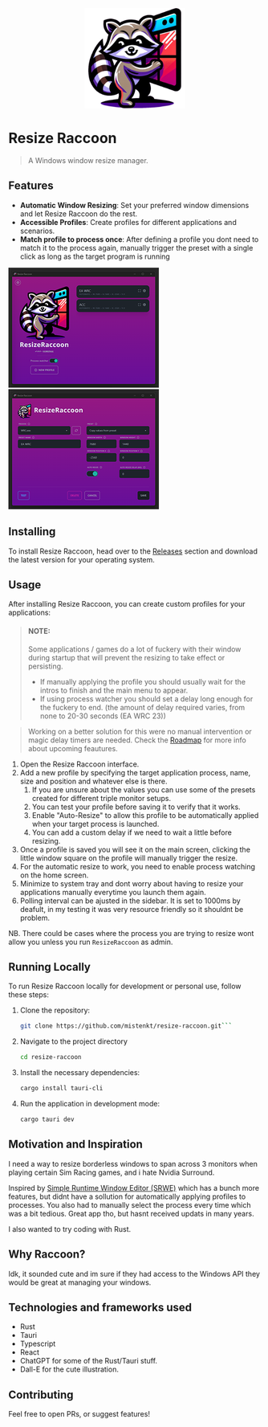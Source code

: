 <p align="center">
  <img src="./public/resize-raccoon-512x512.png" alt="Resize Raccoon Logo" width="200" height="200">
</p>

# Resize Raccoon

> A Windows window resize manager.

## Features

- **Automatic Window Resizing**: Set your preferred window dimensions and let Resize Raccoon do the rest.
- **Accessible Profiles**: Create profiles for different applications and scenarios.
- **Match profile to process once**: After defining a profile you dont need to match it to the process again, manually trigger the preset with a single click as long as the target program is running


[![Thumbnail description](./public/home-screenshot-thumb.png)](./public/home-screenshot.png)
[![Thumbnail description](./public/profile-screenshot-thumb.png)](./public/profile-screenshot.png)

## Installing

To install Resize Raccoon, head over to the [Releases](https://github.com/mistenkt/resize-raccoon/releases) section and download the latest version for your operating system.

## Usage

After installing Resize Raccoon, you can create custom profiles for your applications:

> #### NOTE: 
> Some applications / games do a lot of fuckery with their window during startup that will prevent the resizing to take effect or persisting. 
> - If manually applying the profile you should usually wait for the intros to finish and the main menu to appear. 
> - If using process watcher you should set a delay long enough for the fuckery to end. (the amount of delay required varies, from none to 20-30 seconds (EA WRC 23))

> Working on a better solution for this were no manual intervention or magic delay timers are needed. Check the [Roadmap](./docs/ROADMAP.md) for more info about upcoming feautures.

1. Open the Resize Raccoon interface.
2. Add a new profile by specifying the target application process, name, size and position and whatever else is there.
    1. If you are unsure about the values you can use some of the presets created for different triple monitor setups.
    2. You can test your profile before saving it to verify that it works. 
    3. Enable "Auto-Resize" to allow this profile to be automatically applied when your target process is launched.
    4. You can add a custom delay if we need to wait a little before resizing.
3. Once a profile is saved you will see it on the main screen, clicking the little window square on the profile will manually trigger the resize.
4. For the automatic resize to work, you need to enable process watching on the home screen.
5. Minimize to system tray and dont worry about having to resize your applications manually everytime you launch them again. 
6. Polling interval can be ajusted in the sidebar. It is set to 1000ms by deafult, in my testing it was very resource friendly so it shouldnt be problem.

NB. There could be cases where the process you are trying to resize wont allow you unless you run `ResizeRaccoon` as admin.

## Running Locally

To run Resize Raccoon locally for development or personal use, follow these steps:

1. Clone the repository:
   ```sh
   git clone https://github.com/mistenkt/resize-raccoon.git```
2. Navigate to the project directory
    ```sh
    cd resize-raccoon
    ```
3. Install the necessary dependencies:
    ```sh
    cargo install tauri-cli
    ```
4. Run the application in development mode:
    ```sh
    cargo tauri dev
    ```

## Motivation and Inspiration
I need a way to resize borderless windows to span across 3 monitors when playing certain Sim Racing games, and i hate Nvidia Surround.

Inspired by [Simple Runtime Window Editor (SRWE)](https://github.com/dtgDTGdtg/SRWE) which has a bunch more features, but didnt have a sollution for automatically applying profiles to processes. You also had to manually select the process every time which was a bit tedious. Great app tho, but hasnt received updats in many years.

I also wanted to try coding with Rust.

## Why Raccoon?
Idk, it sounded cute and im sure if they had access to the Windows API they would be great at managing your windows.

## Technologies and frameworks used

- Rust
- Tauri
- Typescript
- React
- ChatGPT for some of the Rust/Tauri stuff.
- Dall-E for the cute illustration. 

## Contributing
Feel free to open PRs, or suggest features!